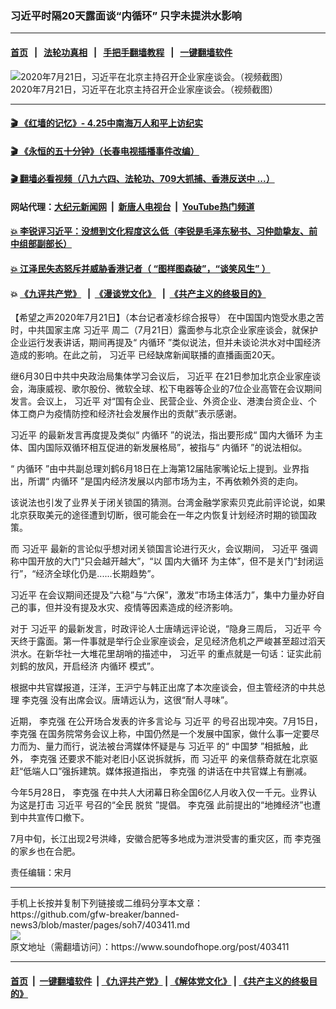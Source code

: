 ### 习近平时隔20天露面谈“内循环” 只字未提洪水影响
------------------------

#### [首页](https://github.com/gfw-breaker/banned-news3/blob/master/README.md) &nbsp;&nbsp;|&nbsp;&nbsp; [法轮功真相](https://github.com/begood0513/basic/blob/master/README.md)  &nbsp;&nbsp;|&nbsp;&nbsp; [手把手翻墙教程](https://github.com/gfw-breaker/guides/wiki)  &nbsp;&nbsp;|&nbsp;&nbsp; [一键翻墙软件](https://github.com/gfw-breaker/nogfw/blob/master/README.md)  



<div><img alt="2020年7月21日，习近平在北京主持召开企业家座谈会。（视频截图）" src="https://img.soundofhope.org/2020-07/sharedscreenshot-1595389364255.jpg"/>
<br/><figcaption class="caption">
 2020年7月21日，习近平在北京主持召开企业家座谈会。（视频截图）
</figcaption></div><hr/>

#### [ 🎬  《红墙的记忆》- 4.25中南海万人和平上访纪实](http://141.164.39.94:10000/videos/legend/425.html)

#### [ 🎬  《永恒的五十分钟》（长春电视插播事件改编） ](http://141.164.39.94:10000/videos/news/ComingForYou-2.html)

#### [ 🎬  翻墙必看视频（八九六四、法轮功、709大抓捕、香港反送中 ...）](https://github.com/gfw-breaker/links/blob/master/banned.md)

#### 网站代理：[大纪元新闻网](http://167.172.10.89:10080/gb/) &nbsp;|&nbsp; [新唐人电视台](http://167.172.10.89:8808/gb/) &nbsp;|&nbsp; [YouTube热门频道](http://158.247.203.241/youtube.html)

#### [ 💥 李锐评习近平：没想到文化程度这么低（李锐是毛泽东秘书、习仲勋挚友、前中组部副部长）](http://141.164.39.94:10000/videos/res/Communist/lirui-xi.html)

#### [ 💥 江泽民失态怒斥并威胁香港记者（ “图样图森破”，“谈笑风生” ）](http://141.164.39.94:10000/videos/res/realjzm/naive.html)

####  💥 [《九评共产党》](http://141.164.39.94:10000/videos/res/jiuping/) &nbsp; |&nbsp; [《漫谈党文化》](http://141.164.39.94:10000/videos/res/mtdwh/) &nbsp; |&nbsp; [《共产主义的终极目的》](http://141.164.39.94:10000/videos/res/zjmd/)  

<div><div class="Content__Wrapper sc-1bvya0-0 grZQxZ">
 <p class="meta-top">
  <span class="meta">
   【希望之声2020年7月21日】（本台记者凌杉综合报导）
  </span>
  在中国国内饱受水患之苦时，中共国家主席
  <ok href="/term/1063">
   习近平
  </ok>
  周二（7月21日）露面参与北京企业家座谈会，就保护企业运行发表讲话，期间再提及“
  <ok href="/term/152624">
   内循环
  </ok>
  ”类似说法，但并未谈论洪水对中国经济造成的影响。在此之前，
  <ok href="/term/1063">
   习近平
  </ok>
  已经缺席新闻联播的直播画面20天。
 </p>
 <p>
  继6月30日中共中央政治局集体学习会议后，
  <ok href="/term/1063">
   习近平
  </ok>
  在21日参加北京企业家座谈会，海康威视、歌尔股份、微软全球、松下电器等企业的7位企业高管在会议期间发言。会议上，
  <ok href="/term/1063">
   习近平
  </ok>
  对“国有企业、民营企业、外资企业、港澳台资企业、个体工商户为疫情防控和经济社会发展作出的贡献”表示感谢。
 </p>
 <div class="AD_Embed__Wrap-sc-1xslmin-0 igMuqX module desktop">
  <div>
  </div>
 </div>
 <p>
  <ok href="/term/1063">
   习近平
  </ok>
  的最新发言再度提及类似“
  <ok href="/term/152624">
   内循环
  </ok>
  ”的说法，指出要形成“
  <ok href="/term/331411">
   国内大循环
  </ok>
  为主体、国内国际双循环相互促进的新发展格局”，被指与“
  <ok href="/term/152624">
   内循环
  </ok>
  ”的说法相似。
 </p>
 <p>
  “
  <ok href="/term/152624">
   内循环
  </ok>
  ”由中共副总理刘鹤6月18日在上海第12届陆家嘴论坛上提到。业界指出，所谓“
  <ok href="/term/152624">
   内循环
  </ok>
  ”是国内经济发展以内部市场为主，不再依赖外资的走向。
 </p>
 <p>
  该说法也引发了业界关于闭关锁国的猜测。台湾金融学家索贝克此前评论说，如果北京获取美元的途径遭到切断，很可能会在一年之内恢复计划经济时期的锁国政策。
 </p>
 <p>
  而
  <ok href="/term/1063">
   习近平
  </ok>
  最新的言论似乎想对闭关锁国言论进行灭火，会议期间，
  <ok href="/term/1063">
   习近平
  </ok>
  强调称中国开放的大门“只会越开越大”，“以
  <ok href="/term/331411">
   国内大循环
  </ok>
  为主体”，但不是关门“封闭运行”，“经济全球化仍是......长期趋势”。
 </p>
 <p>
  <ok href="/term/1063">
   习近平
  </ok>
  在会议期间还提及“六稳”与“六保”，激发“市场主体活力”，集中力量办好自己的事，但并没有提及水灾、疫情等因素造成的经济影响。
 </p>
 <p>
  对于
  <ok href="/term/1063">
   习近平
  </ok>
  的最新发言，时政评论人士唐靖远评论说，“隐身三周后，
  <ok href="/term/1063">
   习近平
  </ok>
  今天终于露面。第一件事就是举行企业家座谈会，足见经济危机之严峻甚至超过滔天洪水。在新华社一大堆花里胡哨的描述中，
  <ok href="/term/1063">
   习近平
  </ok>
  的重点就是一句话：证实此前刘鹤的放风，开启经济
  <ok href="/term/152624">
   内循环
  </ok>
  模式”。
 </p>
 <p>
  根据中共官媒报道，汪洋，王沪宁与韩正出席了本次座谈会，但主管经济的中共总理
  <ok href="/term/1429">
   李克强
  </ok>
  没有出席会议。唐靖远认为，这很“耐人寻味”。
 </p>
 <p>
  近期，
  <ok href="/term/1429">
   李克强
  </ok>
  在公开场合发表的许多言论与
  <ok href="/term/1063">
   习近平
  </ok>
  的号召出现冲突。7月15日，
  <ok href="/term/1429">
   李克强
  </ok>
  在国务院常务会议上称，中国仍然是一个发展中国家，做什么事一定要尽力而为、量力而行，说法被台湾媒体怀疑是与
  <ok href="/term/1063">
   习近平
  </ok>
  的“
  <ok href="/term/17737">
   中国梦
  </ok>
  ”相抵触，此外，
  <ok href="/term/1429">
   李克强
  </ok>
  还要求不能对老旧小区说拆就拆，而
  <ok href="/term/1063">
   习近平
  </ok>
  的亲信蔡奇就在北京驱赶“低端人口”强拆建筑。媒体报道指出，
  <ok href="/term/1429">
   李克强
  </ok>
  的讲话在中共官媒上有删减。
 </p>
 <p>
  今年5月28日，
  <ok href="/term/1429">
   李克强
  </ok>
  在中共人大闭幕日称全国6亿人月收入仅一千元。业界认为这是打击
  <ok href="/term/1063">
   习近平
  </ok>
  号召的“全民
  <ok href="/term/78219">
   脱贫
  </ok>
  ”提倡。
  <ok href="/term/1429">
   李克强
  </ok>
  此前提出的“地摊经济”也遭到中共宣传口撤下。
 </p>
 <p>
  7月中旬，长江出现2号洪峰，安徽合肥等多地成为泄洪受害的重灾区，而
  <ok href="/term/1429">
   李克强
  </ok>
  的家乡也在合肥。
 </p>
 <p class="meta-btm">
  责任编辑：宋月
 </p>
</div>
</div>
<hr/>
手机上长按并复制下列链接或二维码分享本文章：<br/>
https://github.com/gfw-breaker/banned-news3/blob/master/pages/soh7/403411.md <br/>
<a href='https://github.com/gfw-breaker/banned-news3/blob/master/pages/soh7/403411.md'><img src='https://github.com/gfw-breaker/banned-news3/blob/master/pages/soh7/403411.md.png'/></a> <br/>
原文地址（需翻墙访问）：https://www.soundofhope.org/post/403411


------------------------
#### [首页](https://github.com/gfw-breaker/banned-news3/blob/master/README.md) &nbsp;|&nbsp; [一键翻墙软件](https://github.com/gfw-breaker/nogfw/blob/master/README.md) &nbsp;| [《九评共产党》](https://github.com/gfw-breaker/9ping.md/blob/master/README.md#九评之一评共产党是什么) | [《解体党文化》](https://github.com/gfw-breaker/jtdwh.md/blob/master/README.md) | [《共产主义的终极目的》](https://github.com/gfw-breaker/gczydzjmd.md/blob/master/README.md)


<img src='http://gfw-breaker.win/banned-news3/pages/soh7/403411.md' width='0px' height='0px'/>